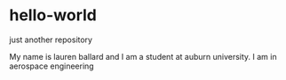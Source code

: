 # hello-world
just another repository

My name is lauren ballard and I am a student at auburn university.
I am in aerospace engineering
